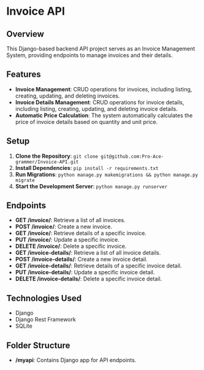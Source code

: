 # Invoice API

## Overview

This Django-based backend API project serves as an Invoice Management System, providing endpoints to manage invoices and their details.

## Features

- **Invoice Management**: CRUD operations for invoices, including listing, creating, updating, and deleting invoices.
- **Invoice Details Management**: CRUD operations for invoice details, including listing, creating, updating, and deleting invoice details.
- **Automatic Price Calculation**: The system automatically calculates the price of invoice details based on quantity and unit price.

## Setup

1. **Clone the Repository**: `git clone git@github.com:Pro-Ace-grammer/Invoice-API.git`
2. **Install Dependencies**: `pip install -r requirements.txt`
3. **Run Migrations**: `python manage.py makemigrations && python manage.py migrate`
4. **Start the Development Server**: `python manage.py runserver`

## Endpoints

- **GET /invoice/**: Retrieve a list of all invoices.
- **POST /invoice/**: Create a new invoice.
- **GET /invoice/<pk>**: Retrieve details of a specific invoice.
- **PUT /invoice/<pk>**: Update a specific invoice.
- **DELETE /invoice/<pk>**: Delete a specific invoice.
- **GET /invoice-details/**: Retrieve a list of all invoice details.
- **POST /invoice-details/**: Create a new invoice detail.
- **GET /invoice-details/<pk>**: Retrieve details of a specific invoice detail.
- **PUT /invoice-details/<pk>**: Update a specific invoice detail.
- **DELETE /invoice-details/<pk>**: Delete a specific invoice detail.

## Technologies Used

- Django
- Django Rest Framework
- SQLite

## Folder Structure

- **/myapi**: Contains Django app for API endpoints.
